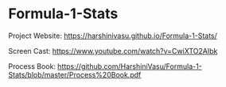 # Formula-1-Stats

Project Website: https://harshinivasu.github.io/Formula-1-Stats/

Screen Cast:  https://www.youtube.com/watch?v=CwiXTO2AIbk

Process Book: https://github.com/HarshiniVasu/Formula-1-Stats/blob/master/Process%20Book.pdf
